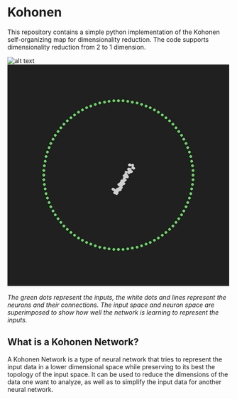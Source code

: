 # Kohonen

This repository contains a simple python implementation of the Kohonen self-organizing map for dimensionality reduction. The code supports dimensionality reduction from 2 to 1 dimension.

![alt text](https://github.com/lbarazza/Kohonen/blob/main/media/14C816FB-7C95-4552-8DE2-1750DCFE6A4D.gif "Kohonen full gif")
![alt text](https://raw.githubusercontent.com/lbarazza/Kohonen/main/media/D98AF901-3120-4847-B5E5-CC9AD09E3748.gif "Kohonen circle gif")

*The green dots represent the inputs, the white dots and lines represent the neurons and their connections. The input space and neuron space are superimposed to show how well the network is learning to represent the inputs.*

## What is a Kohonen Network?
A Kohonen Network is a type of neural network that tries to represent the input data in a lower dimensional space while preserving to its best the topology of the input space.
It can be used to reduce the dimensions of the data one want to analyze, as well as to simplify the input data for another neural network.
